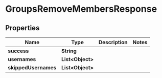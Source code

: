 

# GroupsRemoveMembersResponse


## Properties

| Name | Type | Description | Notes |
|------------ | ------------- | ------------- | -------------|
|**success** | **String** |  |  |
|**usernames** | **List&lt;Object&gt;** |  |  |
|**skippedUsernames** | **List&lt;Object&gt;** |  |  |



